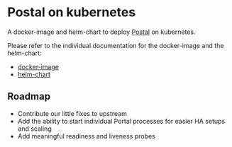 # Postal on kubernetes

A docker-image and helm-chart to deploy [Postal](https://postal.atech.media/) on kubernetes.

Please refer to the individual documentation for the docker-image and the helm-chart:

- [docker-image](docker/README.md)
- [helm-chart](helm/postal/README.md)

## Roadmap

- Contribute our little fixes to upstream
- Add the ability to start individual Portal processes for easier HA setups and scaling
- Add meaningful readiness and liveness probes

